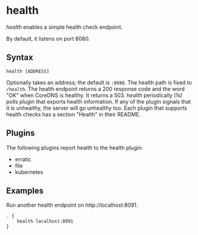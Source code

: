 # health

*health* enables a simple health check endpoint.

By default, it listens on port 8080.

## Syntax

~~~
health [ADDRESS]
~~~

Optionally takes an address; the default is `:8080`. The health path is fixed to `/health`. The
health endpoint returns a 200 response code and the word "OK" when CoreDNS is healthy. It returns
a 503. *health* periodically (1s) polls plugin that exports health information. If any of the
plugin signals that it is unhealthy, the server will go unhealthy too. Each plugin that
supports health checks has a section "Health" in their README.

## Plugins

The following plugins report health to the health plugin:

* erratic
* file
* kubernetes

## Examples

Run another health endpoint on http://localhost:8091.

~~~ corefile
. {
    health localhost:8091
}
~~~
